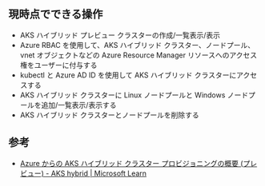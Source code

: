 ## 現時点でできる操作
-   AKS ハイブリッド プレビュー クラスターの作成/一覧表示/表示
-   Azure RBAC を使用して、AKS ハイブリッド クラスター、ノードプール、vnet オブジェクトなどの Azure Resource Manager リソースへのアクセス権をユーザーに付与する
-   kubectl と Azure AD ID を使用して AKS ハイブリッド クラスターにアクセスする
-   AKS ハイブリッド クラスターに Linux ノードプールと Windows ノードプールを追加/一覧表示/表示する
-   AKS ハイブリッド クラスターとノードプールを削除する



## 参考
- [Azure からの AKS ハイブリッド クラスター プロビジョニングの概要 (プレビュー) - AKS hybrid | Microsoft Learn](https://learn.microsoft.com/ja-jp/azure/aks/hybrid/aks-hybrid-preview-overview)